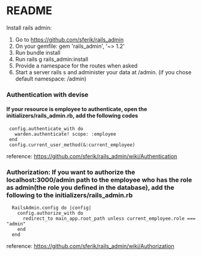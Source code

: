 # README

Install rails admin: 
  1. Go to https://github.com/sferik/rails_admin
  2. On your gemfile: gem 'rails_admin', '~> 1.2'
  3. Run bundle install
  4. Run rails g rails_admin:install
  5. Provide a namespace for the routes when asked
  6. Start a server rails s and administer your data at /admin. (if you chose default namespace: /admin)

### Authentication with devise 
 #### If your resource is employee to authenticate, open the initializers/rails_admin.rb, add the following codes
 
 ```
  config.authenticate_with do
    warden.authenticate! scope: :employee
  end
  config.current_user_method(&:current_employee)
 ```
 reference: https://github.com/sferik/rails_admin/wiki/Authentication
 
 ### Authorization: If you want to authorize the localhost:3000/admin path to the employee who has the role as admin(the role you defined in the database), add the following to the initializers/rails_admin.rb
 
 ```
   RailsAdmin.config do |config|
     config.authorize_with do
       redirect_to main_app.root_path unless current_employee.role === "admin"
     end
   end
 ```
 reference: https://github.com/sferik/rails_admin/wiki/Authorization
 
 